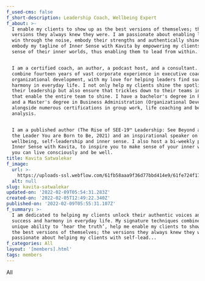 ```yaml
---
f_used-cms: false
f_short-description: Leadership Coach, Wellbeing Expert
f_about: >-
  I enable my clients to show up as the best versions of themselves; the
  versions they always knew they were. I am passionate about enabling leaders to
  win through the noise, embody their strengths and authentically shine. I
  embody my tagline of Inner Sense with Kavita by empowering my clients to make
  sense of their inner worlds, thus enabling them to lead from within.  


  I am a certified coach, an author, a podcast host, and a consultant. I have to
  combine fourteen years of vast corporate experience in executive coaching and
  organizational development, with my love for helping leaders find success and
  harmony in everyday life. I not only help my clients shine the spotlight on
  their leadership but also ensure that trickles down to their teams in ways
  that enable the entire team to shine. I have a bachelor's degree in Psychology
  and a Master's degree in Business Administration (Organizational Development),
  alongside numerous certifications in group work, life coaching and behavior
  analysis.  


  I am a published author (The Rise of SEE-19™ Leadership: See Beyond and Become
  the Leader You are Born to Be, 2021) and an inspirational speaker on
  wellbeing, self-leadership and inner sense. I also host a bi-weekly podcast,
  Inner Sense with Kavita, to inspire you to make sense of your inner world, so
  you can live consciously and be well.
title: Kavita Satwalekar
f_image:
  url: >-
    https://uploads-ssl.webflow.com/61fb58aaa9f36d77bbd414e9/61fe724f17050e2691188d54_kavita-satwalker-modified.png
  alt: null
slug: kavita-satwalekar
updated-on: '2022-02-09T05:54:31.283Z'
created-on: '2022-02-05T12:49:22.340Z'
published-on: '2022-02-09T05:55:31.107Z'
f_summary: >-
  I am dedicated to helping my clients unlock their authentic voices and find
  success and harmony in everyday life. My signature techniques combined with my
  unique ability to ‘hear the truth’, help me enable my clients to show up as
  the best versions of themselves; the versions they always knew they were. I am
  passionate about helping my clients with self-lead...
f_categories: All
layout: '[members].html'
tags: members
---
```


All
